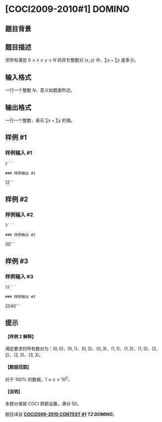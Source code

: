 # [COCI2009-2010#1] DOMINO

## 题目背景



## 题目描述

求所有满足 $0 \le x \le y \le N$ 的非负整数对 $(x,y)$ 中，$\sum{x} + \sum{y}$ 是多少。

## 输入格式

一行一个整数 $N$，意义如题面所述。

## 输出格式

一行一个整数，表示 $\sum{x} + \sum{y}$ 的值。

## 样例 #1

### 样例输入 #1
```
2```

### 样例输出 #1

```
12```

## 样例 #2

### 样例输入 #2
```
3```

### 样例输出 #2

```
30```

## 样例 #3

### 样例输入 #3
```
15```

### 样例输出 #3

```
2040```

## 提示

#### 【样例 2 解释】

满足要求的所有数对为：$(0,0)$、$(0,1)$、$(0,2)$、$(0,3)$、$(1,1)$、$(1,2)$、$(1,3)$、$(2,2)$、$(2,3)$、$(3,3)。$

#### 【数据范围】

对于 $100\%$ 的数据，$1 \le n \le 10^3$。

#### 【说明】

本题分值按 COCI 原题设置，满分 $50$。

题目译自 [**COCI2009-2010 CONTEST #1**](https://hsin.hr/coci/archive/2009_2010/contest1_tasks.pdf) _**T2 DOMINO**_。
